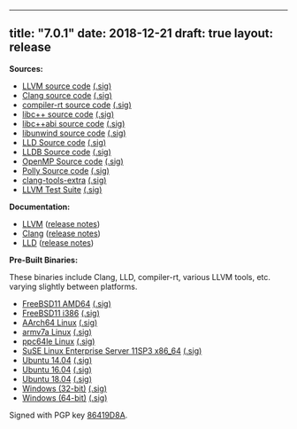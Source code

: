 
---
title: "7.0.1"
date: 2018-12-21
draft: true
layout: release
---

**Sources:**
* [LLVM source code](/7.0.1/llvm-7.0.1.src.tar.xz) [(.sig)](/7.0.1/llvm-7.0.1.src.tar.xz.sig)
* [Clang source code](/7.0.1/cfe-7.0.1.src.tar.xz) [(.sig)](/7.0.1/cfe-7.0.1.src.tar.xz.sig)
* [compiler-rt source code](/7.0.1/compiler-rt-7.0.1.src.tar.xz) [(.sig)](/7.0.1/compiler-rt-7.0.1.src.tar.xz.sig)
* [libc++ source code](/7.0.1/libcxx-7.0.1.src.tar.xz) [(.sig)](/7.0.1/libcxx-7.0.1.src.tar.xz.sig)
* [libc++abi source code](/7.0.1/libcxxabi-7.0.1.src.tar.xz) [(.sig)](/7.0.1/libcxxabi-7.0.1.src.tar.xz.sig)
* [libunwind source code](/7.0.1/libunwind-7.0.1.src.tar.xz) [(.sig)](/7.0.1/libunwind-7.0.1.src.tar.xz.sig)
* [LLD Source code](/7.0.1/lld-7.0.1.src.tar.xz) [(.sig)](/7.0.1/lld-7.0.1.src.tar.xz.sig)
* [LLDB Source code](/7.0.1/lldb-7.0.1.src.tar.xz) [(.sig)](/7.0.1/lldb-7.0.1.src.tar.xz.sig)
* [OpenMP Source code](/7.0.1/openmp-7.0.1.src.tar.xz) [(.sig)](/7.0.1/openmp-7.0.1.src.tar.xz.sig)
* [Polly Source code](/7.0.1/polly-7.0.1.src.tar.xz) [(.sig)](/7.0.1/polly-7.0.1.src.tar.xz.sig)
* [clang-tools-extra](/7.0.1/clang-tools-extra-7.0.1.src.tar.xz) [(.sig)](/7.0.1/clang-tools-extra-7.0.1.src.tar.xz.sig)
* [LLVM Test Suite](/7.0.1/test-suite-7.0.1.src.tar.xz) [(.sig)](/7.0.1/test-suite-7.0.1.src.tar.xz.sig)


**Documentation:**
* [LLVM](/7.0.1/docs/index.html) ([release notes](/7.0.1/docs/ReleaseNotes.html))
* [Clang](/7.0.1/tools/clang/docs/index.html) ([release notes](/7.0.1/tools/clang/docs/ReleaseNotes.html))
* [LLD](/7.0.1/tools/lld/docs/index.html) ([release notes](/7.0.1/tools/lld/docs/ReleaseNotes.html))


**Pre-Built Binaries:**

These binaries include Clang, LLD, compiler-rt, various LLVM tools, etc. varying slightly between platforms.

* [FreeBSD11 AMD64](/7.0.1/clang+llvm-7.0.1-amd64-unknown-freebsd11.tar.xz) [(.sig)](/7.0.1/clang+llvm-7.0.1-amd64-unknown-freebsd11.tar.xz.sig)
* [FreeBSD11 i386](/7.0.1/clang+llvm-7.0.1-i386-unknown-freebsd11.tar.xz) [(.sig)](/7.0.1/clang+llvm-7.0.1-i386-unknown-freebsd11.tar.xz.sig)
* [AArch64 Linux](/7.0.1/clang+llvm-7.0.1-aarch64-linux-gnu.tar.xz) [(.sig)](/7.0.1/clang+llvm-7.0.1-aarch64-linux-gnu.tar.xz.sig)
* [armv7a Linux](/7.0.1/clang+llvm-7.0.1-armv7a-linux-gnueabihf.tar.xz) [(.sig)](/7.0.1/clang+llvm-7.0.1-armv7a-linux-gnueabihf.tar.xz.sig)
* [ppc64le Linux](/7.0.1/clang+llvm-7.0.1-powerpc64le-unknown-unknown.tar.xz) [(.sig)](/7.0.1/clang+llvm-7.0.1-powerpc64le-unknown-unknown.tar.xz.sig)
* [SuSE Linux Enterprise Server 11SP3 x86\_64](/7.0.1/clang+llvm-7.0.1-x86_64-linux-sles11.3.tar.xz) [(.sig)](/7.0.1/clang+llvm-7.0.1-x86_64-linux-sles11.3.tar.xz.sig)
* [Ubuntu 14.04](/7.0.1/clang+llvm-7.0.1-x86_64-linux-gnu-ubuntu-14.04.tar.xz) [(.sig)](/7.0.1/clang+llvm-7.0.1-x86_64-linux-gnu-ubuntu-14.04.tar.xz.sig)
* [Ubuntu 16.04](/7.0.1/clang+llvm-7.0.1-x86_64-linux-gnu-ubuntu-16.04.tar.xz) [(.sig)](/7.0.1/clang+llvm-7.0.1-x86_64-linux-gnu-ubuntu-16.04.tar.xz.sig)
* [Ubuntu 18.04](/7.0.1/clang+llvm-7.0.1-x86_64-linux-gnu-ubuntu-18.04.tar.xz) [(.sig)](/7.0.1/clang+llvm-7.0.1-x86_64-linux-gnu-ubuntu-18.04.tar.xz.sig)
* [Windows (32-bit)](/7.0.1/LLVM-7.0.1-win32.exe) [(.sig)](/7.0.1/LLVM-7.0.1-win32.exe.sig)
* [Windows (64-bit)](/7.0.1/LLVM-7.0.1-win64.exe) [(.sig)](/7.0.1/LLVM-7.0.1-win64.exe.sig)


Signed with PGP key [86419D8A](/7.0.1/tstellar-gpg-key.asc).
